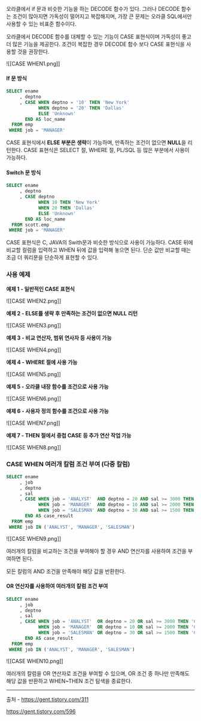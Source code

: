 오라클에서 if 문과 비슷한 기능을 하는 DECODE 함수가 있다. 그러나 DECODE 함수는 조건이 많아지면 가독성이 떨어지고 복잡해지며, 가장 큰 문제는 오라클 SQL에서만 사용할 수 있는 비표준 함수이다.

오라클에서 DECODE 함수를 대체할 수 있는 기능이 CASE 표현식이며 가독성이 좋고 더 많은 기능을 제공한다. 조건이 복잡한 경우 DECODE 함수 보다 CASE 표현식을 사용할 것을 권장한다.



![[CASE WHEN1.png]]



#### If 문 방식

```sql
SELECT ename
     , deptno
     , CASE WHEN deptno = '10' THEN 'New York'
            WHEN deptno = '20' THEN 'Dallas'
            ELSE 'Unknown'
       END AS loc_name
  FROM emp
 WHERE job = 'MANAGER'
```

CASE 표현식에서 **ELSE 부분은 생략**이 가능하며, 만족하는 조건이 없으면 **NULL**을 리턴한다. CASE 표현식은 SELECT 절, WHERE 절, PL/SQL 등 많은 부분에서 사용이 가능하다.




#### Switch 문 방식

```sql
SELECT ename
     , deptno
     , CASE deptno 
            WHEN 10 THEN 'New York'
            WHEN 20 THEN 'Dallas'
            ELSE 'Unknown'
       END AS loc_name
  FROM scott.emp
 WHERE job = 'MANAGER'
```


CASE 표현식은 C, JAVA의 Swith문과 비슷한 방식으로 사용이 가능하다. CASE 뒤에 비교할 컬럼을 입력하고 WHEN 뒤에 값을 입력해 놓으면 된다. 단순 값만 비교할 때는 조금 더 쿼리문을 단순하게 표현할 수 있다.



### 사용 예제

**예제 1 - 일반적인 CASE 표현식**


![[CASE WHEN2.png]]


**예제 2 - ELSE를 생략 후 만족하는 조건이 없으면 NULL 리턴**


![[CASE WHEN3.png]]


**예제 3 - 비교 연산자, 범위 연사자 등 사용이 가능**

![[CASE WHEN4.png]]

**예제 4 - WHERE 절에 사용 가능**


![[CASE WHEN5.png]]


**예제 5 - 오라클 내장 함수를 조건으로 사용 가능**



![[CASE WHEN6.png]]


**예제 6 - 사용자 정의 함수를 조건으로 사용 가능**

![[CASE WHEN7.png]]


**예제 7 - THEN 절에서 중첩 CASE 등 추가 연산 작업 가능**

![[CASE WHEN8.png]]

### CASE WHEN 여러개 칼럼 조건 부여 (다중 칼럼)

```sql
SELECT ename
     , job
     , deptno
     , sal
     , CASE WHEN job = 'ANALYST'  AND deptno = 20 AND sal >= 3000 THEN 'CASE 1'
            WHEN job = 'MANAGER'  AND deptno = 10 AND sal >= 2000 THEN 'CASE 2'
            WHEN job = 'SALESMAN' AND deptno = 30 AND sal >= 1500 THEN 'CASE 3'
       END AS case_result
  FROM emp
 WHERE job IN ('ANALYST', 'MANAGER', 'SALESMAN')
```


![[CASE WHEN9.png]]


여러개의 칼럼을 비교하는 조건을 부여해야 할 경우 AND 연산자를 사용하여 조건을 부여하면 된다.

모든 칼럼의 AND 조건을 만족해야 해당 값을 반환한다.

#### OR 연산자를 사용하여 여러개의 칼럼 조건 부여

```sql
SELECT ename
     , job
     , deptno
     , sal
     , CASE WHEN job = 'ANALYST'  OR deptno = 20 OR sal >= 3000 THEN 'CASE 1'
            WHEN job = 'MANAGER'  OR deptno = 10 OR sal >= 2000 THEN 'CASE 2'
            WHEN job = 'SALESMAN' OR deptno = 30 OR sal >= 1500 THEN 'CASE 3'
       END AS case_result
  FROM emp
 WHERE job IN ('ANALYST', 'MANAGER', 'SALESMAN')
```


![[CASE WHEN10.png]]


여러개의 칼럼을 OR 연산자로 조건을 부여할 수 있으며, OR 조건 중 하나만 만족해도 해당 값을 반환하고 WHEN~THEN 조건 탐색을 종료한다.








---
출처 - https://gent.tistory.com/311

https://gent.tistory.com/596